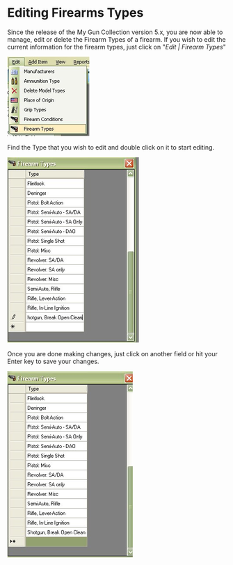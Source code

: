 # Editing Firearms Types

Since the release of the My Gun Collection version 5.x, you are now able to manage, edit or delete the Firearm Types of a firearm.  If you wish to edit the current information for the firearm types, just click on "*Edit | Firearm Types*"

![](images/Firearms_Types_Edit_Menu.jpg)

Find the Type that you wish to edit and double click on it to start editing.

![](images/Firearms_Types_Edit_Doubleclick.jpg)

Once you are done making changes, just click on another field or hit your Enter key to save your changes.

![](images/Firearms_Types_Edit_Doubleclick_done.jpg)



